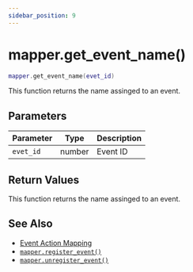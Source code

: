 ```yaml
---
sidebar_position: 9
---
```


# mapper.get_event_name()
```lua
mapper.get_event_name(evet_id)
```
This function returns the name assinged to an event.


## Parameters
|Parameter|Type|Description|
|-|-|-|
|`evet_id`|number|Event ID|


## Return Values
This function returns the name assinged to an event.

## See Also
- [Event Action Mapping](/guide/event-action-mapping)
- [`mapper.register_event()`](/libs/mapper/mapper_register_event)
- [`mapper.unregister_event()`](/libs/mapper/mapper_unregister_event)
